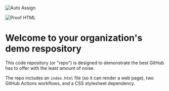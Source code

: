 ![Auto Assign](https://github.com/KU-AIVS/demo-repository/actions/workflows/auto-assign.yml/badge.svg)

![Proof HTML](https://github.com/KU-AIVS/demo-repository/actions/workflows/proof-html.yml/badge.svg)

# Welcome to your organization's demo respository
This code repository (or "repo") is designed to demonstrate the best GitHub has to offer with the least amount of noise.

The repo includes an `index.html` file (so it can render a web page), two GitHub Actions workflows, and a CSS stylesheet dependency.
